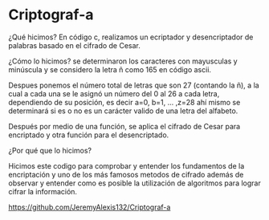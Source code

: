 # Criptograf-a

¿Qué hicimos? 
En código c, realizamos un ecriptador y desencriptador de palabras basado en el cifrado de Cesar.

¿Cómo lo hicimos? 
se determinaron los caracteres con mayusculas y minúscula y se considero la letra ñ como 165 en código ascii.

Despues ponemos el número total de letras que son 27 (contando la ñ), a la cual a cada una se le asignó un número del 0 al 26 a cada letra, dependiendo de su posición, es decir a=0, b=1, ... ,z=28
ahí mismo se determinará si es o no es un carácter valido de una letra del alfabeto.

Después por medio de una función, se aplica el cifrado de Cesar para encriptado y otra función para el desencriptado.

¿Por qué que lo hicimos?

Hicimos este codigo para comprobar y entender los fundamentos de la encriptación y uno de los más famosos metodos de cifrado además de observar y entender como es posible 
la utilización de algoritmos para lograr cifrar la información.


https://github.com/JeremyAlexis132/Criptograf-a

